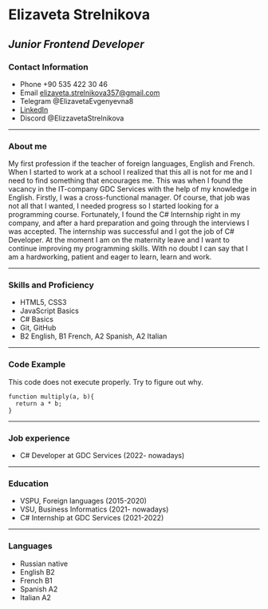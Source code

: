 # **Elizaveta Strelnikova**

## ***Junior Frontend Developer***

### Contact Information
* Phone +90 535 422 30 46
* Email elizaveta.strelnikova357@gmail.com
* Telegram @ElizavetaEvgenyevna8
* [LinkedIn](https://www.linkedin.com/in/elizavetaevgenyevna/) 
* Discord @ElizzavetaStrelnikova

*********
### **About me**
My first profession if the teacher of foreign languages, English and French. When I started to work at a school I realized that this all is not for me and I need to find something that encourages me. This was when I found the vacancy in the IT-company GDC Services with the help of my knowledge in English. Firstly, I was a cross-functional manager. Of course, that job was not all that I wanted, I needed progress so I started looking for a programming course. Fortunately, I found the C# Internship right in my company, and after a hard preparation and going through the interviews I was accepted. The internship was successful and I got the job of C# Developer. 
At the moment I am on the maternity leave and I want to continue improving my programming skills. With no doubt I can say that I am a hardworking, patient and eager to learn, learn and work. 

*********
### **Skills and Proficiency**
- HTML5, CSS3
- JavaScript Basics
- C# Basics
- Git, GitHub
- B2 English, B1 French, A2 Spanish, A2 Italian

*********
### **Code Example**
This code does not execute properly. Try to figure out why.
```
function multiply(a, b){
  return a * b;
}
```
*********
### **Job experience**
+ C# Developer at GDC Services (2022- nowadays)

*********
### **Education**
- VSPU, Foreign languages (2015-2020)
- VSU, Business Informatics (2021- nowadays)
- C# Internship at GDC Services (2021-2022)

*********
### **Languages**
* Russian native
* English B2
* French B1
* Spanish A2
* Italian A2

